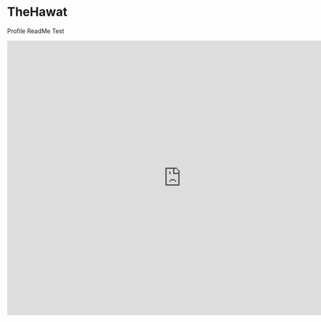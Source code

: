 # TheHawat
 Profile ReadMe
Test
<iframe id='webgl_iframe' frameborder="0" allow="autoplay; fullscreen; vr" allowfullscreen="" allowvr=""
    mozallowfullscreen="true" src="https://play.unity.com/webgl/282ce243-499c-494b-a352-6554ee42cab9?screenshot=false&embedType=embed"  width="810"
    height="640" onmousewheel="" webkitallowfullscreen="true"></iframe>